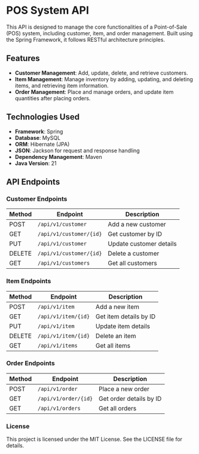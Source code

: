# POS System API

This API is designed to manage the core functionalities of a Point-of-Sale (POS) system, including customer, item, and order management. Built using the Spring Framework, it follows RESTful architecture principles.

## Features

- **Customer Management**: Add, update, delete, and retrieve customers.
- **Item Management**: Manage inventory by adding, updating, and deleting items, and retrieving item information.
- **Order Management**: Place and manage orders, and update item quantities after placing orders.

## Technologies Used

- **Framework**: Spring 
- **Database**: MySQL
- **ORM**: Hibernate (JPA)
- **JSON**: Jackson for request and response handling
- **Dependency Management**: Maven
- **Java Version**: 21

## API Endpoints

### Customer Endpoints

| Method | Endpoint                        | Description                |
|--------|----------------------------------|----------------------------|
| POST   | `/api/v1/customer`               | Add a new customer         |
| GET    | `/api/v1/customer/{id}`          | Get customer by ID         |
| PUT    | `/api/v1/customer`               | Update customer details    |
| DELETE | `/api/v1/customer/{id}`          | Delete a customer          |
| GET    | `/api/v1/customers`              | Get all customers          |

### Item Endpoints

| Method | Endpoint                        | Description                |
|--------|----------------------------------|----------------------------|
| POST   | `/api/v1/item`                   | Add a new item             |
| GET    | `/api/v1/item/{id}`              | Get item details by ID     |
| PUT    | `/api/v1/item`                   | Update item details        |
| DELETE | `/api/v1/item/{id}`              | Delete an item             |
| GET    | `/api/v1/items`                  | Get all items              |

### Order Endpoints

| Method | Endpoint                        | Description                |
|--------|----------------------------------|----------------------------|
| POST   | `/api/v1/order`                  | Place a new order          |
| GET    | `/api/v1/order/{id}`             | Get order details by ID    |
| GET    | `/api/v1/orders`                 | Get all orders             |


### License
This project is licensed under the MIT License. See the LICENSE file for details.

